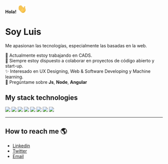 #### Hola! <img src="https://github.com/ABSphreak/ABSphreak/blob/master/gifs/Hi.gif" width="30px"> <h1>Soy Luis</h1>

Me apasionan las tecnologías, especialmente las basadas en la web.

 🔭 Actualmente estoy trabajando en CADS. <br>
 🤝 Siempre estoy dispuesto a colaborar en proyectos de código abierto y start-up. <br>
 ✨ Interesado en UX Designing, Web & Software Developing y Machine learning. <br>
 💬 Pregúntame sobre <b>Js</b>, <b>Node</b>, <b>Angular</b> <br>


## My stack technologies

<img src="https://www.vectorlogo.zone/logos/angular/angular-icon.svg"></img>
<img src="https://cdn.icon-icons.com/icons2/2148/PNG/64/nextjs_icon_132160.png"></img>
<img src="https://www.vectorlogo.zone/logos/expressjs/expressjs-ar21.svg"></img>
<img src="https://www.vectorlogo.zone/logos/nodejs/nodejs-horizontal.svg"></img>
<img src="https://www.vectorlogo.zone/logos/mongodb/mongodb-icon.svg"></img>
<img src="https://www.vectorlogo.zone/logos/postgresql/postgresql-ar21.svg"></img>
<img src="https://www.vectorlogo.zone/logos/java/java-vertical.svg"></img>
<img src="https://www.vectorlogo.zone/logos/springio/springio-icon.svg"></img>



---
## How to reach me 🌎
* <a href="https://www.linkedin.com/in/luiss-bit/" target="_blank">Linkedin</a>
* <a href="https://twitter.com/luiss_bit" target="_blank">Twitter</a>
* <a href="https://gmail.com" target="_blank">Email</a>
